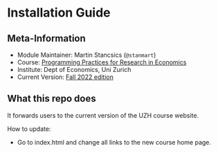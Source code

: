 # Installation Guide

## Meta-Information

* Module Maintainer: Martin Stancsics (`@stanmart`)
* Course: [Programming Practices for Research in Economics](https://pp4rs.github.io)
* Institute: Dept of Economics, Uni Zurich
* Current Version: [Fall 2022 edition](https://pp4rs.github.io/2022-uzh)

## What this repo does

It forwards users to the current version of the UZH course website. 

How to update:

* Go to index.html and change all links to the new course home page.